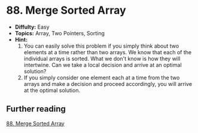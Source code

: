 # 88. Merge Sorted Array

- **Diffulty:** Easy
- **Topics:** Array, Two Pointers, Sorting
- **Hint:**
  1. You can easily solve this problem if you simply think about two elements at a time rather than two arrays. We know that each of the individual arrays is sorted. What we don't know is how they will intertwine. Can we take a local decision and arrive at an optimal solution?
  2. If you simply consider one element each at a time from the two arrays and make a decision and proceed accordingly, you will arrive at the optimal solution.

## Further reading

[88. Merge Sorted Array](https://leetcode.com/problems/merge-sorted-array/description/)
